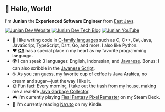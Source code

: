 ## 👋 Hello, World!

I'm **Junian** the **Experienced Software Engineer** from [East Java](https://en.wikipedia.org/wiki/East_Java).

[![Junian Dev Website](https://img.shields.io/badge/Website-1a73e8?style=for-the-badge&logo=googlechrome&logoColor=white "Junian Dev Website")](https://www.junian.dev/)
[![Junian Dev Tech Blog](https://img.shields.io/badge/Tech_Blog-1a73e8?style=for-the-badge&logo=hugo&logoColor=white "Junian Dev Tech Blog")](https://www.junian.net/)
[![Junian YouTube](https://img.shields.io/youtube/channel/views/UCepvZYlW1tWJ8bu3dWLQh2w?style=for-the-badge&logo=youtube&label=YouTube&labelColor=ff0000&color=555555
 "Junian YouTube Channel")](https://www.youtube.com/@JunianDev?sub_confirmation=1)

- 📝 I like writing code in [C-family languages](https://en.wikipedia.org/wiki/List_of_C-family_programming_languages) such as C, C++, C#, Java, JavaScript, TypeScript, Dart, Go, and more. I also like Python.
- ❤️ [**C#**](https://en.wikipedia.org/wiki/C_Sharp_(programming_language)) has a special place in my heart as my favorite programming language.
- 🌍 I can speak 3 languages: English, Indonesian, and [Javanese](https://en.wikipedia.org/wiki/Javanese_language). Bonus: I can also scribble in the [Javanese Script](https://en.wikipedia.org/wiki/Javanese_script).
- ☕️ As you can guess, my favorite cup of coffee is Java Arabica, no cream and sugar—just the way I like it.
- 🌞 Fun fact: Every morning, I take out the trash from my house, making me a real-life [Java Garbage Collector](https://en.wikipedia.org/wiki/Garbage_collection_(computer_science)#Java).
- 🎮 I'm currently playing [Final Fantasy Pixel Remaster](https://finalfantasypixelremaster.square-enix-games.com/en_GB/) on my Steam Deck.
- 📖 I'm currently reading [Naruto](https://en.wikipedia.org/wiki/Naruto) on my Kindle.
  
<!--
I'm open to freelance work. Feel free to [contact me](https://www.upwork.com/freelancers/junian)!
-->

<!--
[![Hire Junian on Upwork](https://img.shields.io/badge/UpWork-14a800?style=for-the-badge&logo=upwork&logoColor=white "Hire Junian on Upwork")](https://www.junian.dev/upwork/)
-->

<!--
## 📊 Stats

![](https://github-readme-stats.vercel.app/api?username=junian&theme=default&hide_border=false&include_all_commits=true&count_private=true&layout=compact)

![](https://github-readme-streak-stats.herokuapp.com/?user=junian&theme=default&hide_border=false)

-->

<!--
![](https://github-readme-stats.vercel.app/api/top-langs/?username=junian&theme=default&hide_border=false&include_all_commits=true&count_private=true&layout=compact)
-->

<!--
**junian/junian** is a ✨ _special_ ✨ repository because its `README.md` (this file) appears on your GitHub profile.

Here are some ideas to get you started:

- 🔭 I’m currently working on ...
- 🌱 I’m currently learning ...
- 👯 I’m looking to collaborate on ...
- 🤔 I’m looking for help with ...
- 💬 Ask me about ...
- 📫 How to reach me: ...
- 😄 Pronouns: ...
- ⚡ Fun fact: ...
-->
